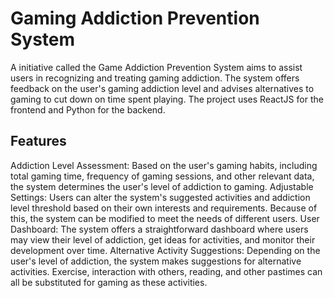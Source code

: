 # Gaming Addiction Prevention System
A initiative called the Game Addiction Prevention System aims to assist users in recognizing and treating gaming addiction. The system offers feedback on the user's gaming addiction level and advises alternatives to gaming to cut down on time spent playing. The project uses ReactJS for the frontend and Python for the backend.
## Features
Addiction Level Assessment: Based on the user's gaming habits, including total gaming time, frequency of gaming sessions, and other relevant data, the system determines the user's level of addiction to gaming.
Adjustable Settings: Users can alter the system's suggested activities and addiction level threshold based on their own interests and requirements. Because of this, the system can be modified to meet the needs of different users.
User Dashboard: The system offers a straightforward dashboard where users may view their level of addiction, get ideas for activities, and monitor their development over time.
Alternative Activity Suggestions: Depending on the user's level of addiction, the system makes suggestions for alternative activities. Exercise, interaction with others, reading, and other pastimes can all be substituted for gaming as these activities.
